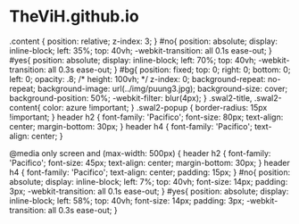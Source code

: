 # TheViH.github.io
.content {
    position: relative;
    z-index: 3;
  }
  #no{
    position: absolute;
    display: inline-block;
    left: 35%; 
    top: 40vh;
    -webkit-transition: all 0.1s ease-out;
  }
  #yes{
    position: absolute;
    display: inline-block;
    left: 70%; 
    top: 40vh;
    -webkit-transition: all 0.3s ease-out;
  }
#bg{
  position: fixed;
  top: 0;
  right: 0;
  bottom: 0;
  left: 0;
  opacity: .8;
  /* height: 100vh; */
  z-index: 0;
  background-repeat: no-repeat;
  background-image: url(../img/puung3.jpg);
  background-size: cover;
  background-position: 50%;
  -webkit-filter: blur(4px);
}
.swal2-title, .swal2-content{
  color: azure !important;
}
.swal2-popup {
  border-radius: 15px !important;
}
header h2 {
  font-family: 'Pacifico';
  font-size: 80px;
  text-align: center;
	margin-bottom: 30px;
}
header h4 {
  font-family: 'Pacifico';
  text-align: center;
}

@media only screen and (max-width: 500px) {
  header h2 {
    font-family: 'Pacifico';
    font-size: 45px;
    text-align: center;
    margin-bottom: 30px;
  }
  header h4 {
    font-family: 'Pacifico';
    text-align: center;
    padding: 15px;
  }
  #no{
    position: absolute;
    display: inline-block;
    left: 7%; 
    top: 40vh;
    font-size: 14px;
    padding: 3px;
    -webkit-transition: all 0.1s ease-out;
  }
  #yes{
    position: absolute;
    display: inline-block;
    left: 58%; 
    top: 40vh;
    font-size: 14px;
    padding: 3px;
    -webkit-transition: all 0.3s ease-out;
  }



